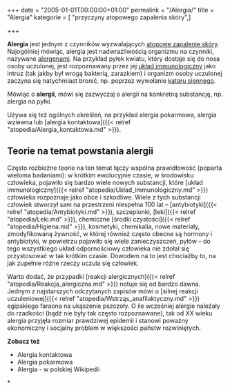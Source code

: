 +++
date = "2005-01-01T00:00:00+01:00"
permalink = "/Alergia/"
title = "Alergia"
kategorie = [ "przyczyny atopowego zapalenia skóry",]

+++

**Alergia** jest jednym z czynników wyzwalających [atopowe zapalenie skóry](/atopedia/Atopowe_zapalenie_skóry). Najogólniej mówiąc, alergia jest nadwrażliwością organizmu na czynniki, nazywane [alergenami](/atopedia/Alergen). Na przykład pyłek kwiatu, który dostaje się do nosa osoby uczulonej, jest rozpoznawany przez jej [układ immunologiczny](/atopedia/Układ_immunologiczny) jako intruz (tak jakby był wrogą bakterią, zarazkiem) i organizm osoby uczulonej zaczyna się natychmiast bronić, np. poprzez wywołanie [kataru siennego](/atopedia/Katar_sienny).

Mówiąc o **alergii**, mówi się zazwyczaj o alergii na konkretną substancję, np. alergia na pyłki.

Używa się też ogólnych określeń, na przykład alergia pokarmowa, alergia wziewna lub [alergia kontaktowa]({{< relref "atopedia/Alergia_kontaktowa.md" >}}).

## Teorie na temat powstania alergii

Często rozbieżne teorie na ten temat łączy wspólna prawidłowość (poparta wieloma badaniami): w krótkim ewolucyjnie czasie, w środowisku człowieka, pojawiło się bardzo wiele nowych substancji, które [układ immunologiczny]({{< relref "atopedia/Układ_immunologiczny.md" >}}) człowieka rozpoznaje jako obce i szkodliwe. Wiele z tych substancji człowiek stworzył sam na przestrzeni niespełna 100 lat – [antybiotyki]({{< relref "atopedia/Antybiotyki.md" >}}), szczepionki, [leki]({{< relref "atopedia/Leki.md" >}}), chemiczne [środki czystości]({{< relref "atopedia/Higiena.md" >}}), kosmetyki, chemikalia, nowe materiały, zmodyfikowaną żywność, w której również często obecne są hormony i antybiotyki, w powietrzu pojawiło się wiele zanieczyszczeń, pyłów – do tego wszystkiego układ odpornościowy człowieka nie zdołał się przystosować w tak krótkim czasie. Dowodem na to jest chociażby to, na jak zupełnie różne rzeczy uczula się człowiek.

Warto dodać, że przypadki [reakcji alergicznych]({{< relref "atopedia/Reakcja_alergiczna.md" >}}) notuje się od bardzo dawna. Jednym z najstarszych odczytanych zapisów mówi o [silnej reakcji uczuleniowej]({{< relref "atopedia/Wstrząs_anafilaktyczny.md" >}}) egipskiego faraona na ukąszenie pszczoły. O ile wcześniej alergie należały do rzadkości (bądź nie były tak często rozpoznawane), tak od XX wieku alergia przyjęła rozmiar prawdziwej epidemii i stanowi poważny ekonomiczny i socjalny problem w większości państw rozwiniętych.

**Zobacz też**

-   Alergia kontaktowa
-   Alergia pokarmowa
-   Alergia - w polskiej Wikipedii

\*
